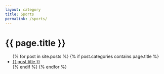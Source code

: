 ```yaml
---
layout: category
title: Sports
permalink: /sports/
---
```

<h1>{{ page.title }}</h1>

<ul>
  {% for post in site.posts %}
    {% if post.categories contains page.title %}
      <li><a href="{{ post.url }}">{{ post.title }}</a></li>
    {% endif %}
  {% endfor %}
</ul>
